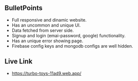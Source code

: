 
## BulletPoints

- Full responsive and dinamic website.
- Has an uncommon and unique UI.
- Data fetched from server side.
- Signup and login (emai-password, google) functionality.
- Has an unique error showing page.
- Firebase config keys and mongodb configs are well hidden.


## Live Link

- https://turbo-toys-11ad9.web.app/

